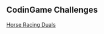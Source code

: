 ## CodinGame Challenges

[Horse Racing Duals](https://www.codingame.com/ide/puzzle/horse-racing-duals)

